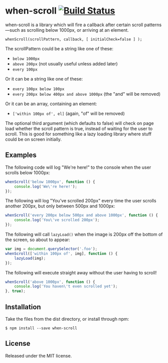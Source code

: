 # when-scroll [![Build Status](https://travis-ci.org/callumacrae/when-scroll.svg)](https://travis-ci.org/callumacrae/when-scroll)

when-scroll is a library which will fire a callback after certain scroll
patterns—such as scrolling below 1000px, or arriving at an element.

```
whenScroll(scrollPattern, callback, [ initialCheck=false ] );
```

The scrollPattern could be a string like one of these:

- `below 1000px`
- `above 200px` (not usually useful unless added later)
- `every 100px`

Or it can be a string like one of these:

- `every 100px below 100px`
- `every 200px below 400px and above 1000px` (the "and" will be removed)

Or it can be an array, containing an element:

- `['within 100px of', el]` (again, "of" will be removed)

The optional third argument (which defaults to false) will check on page load
whether the scroll pattern is true, instead of waiting for the user to scroll.
This is good for something like a lazy loading library where stuff could be on
screen initially.

## Examples

The following code will log "We're here!" to the console when the user scrolls
below 1000px:

```js
whenScroll('below 1000px', function () {
	console.log('We\'re here!');
});
```

The following will log "You've scrolled 200px" every time the user scrolls
another 200px, but only between 500px and 1000px:

```js
whenScroll('every 200px below 500px and above 1000px', function () {
	console.log('You\'ve scrolled 200px');
});
```

The following will call `lazyLoad()` when the image is 200px off the bottom
of the screen, so about to appear:

```js
var img = document.querySelector('.foo');
whenScroll(['within 100px of', img], function () {
	lazyLoad(img);
});
```

The following will execute straight away without the user having to scroll!

```js
whenScroll('above 1000px', function () {
	console.log('You haven\'t even scrolled yet');
}, true);
```

## Installation

Take the files from the dist directory, or install through npm:

```
$ npm install --save when-scroll
```

## License

Released under the MIT license.
